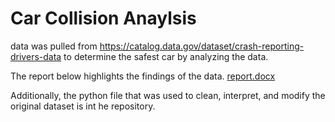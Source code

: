 # Car Collision Anaylsis
data was pulled from https://catalog.data.gov/dataset/crash-reporting-drivers-data to determine the safest car by analyzing the data.

The report below highlights the findings of the data.
[report.docx](https://github.com/user-attachments/files/17001059/report.docx)

Additionally, the python file that was used to clean, interpret, and modify the original dataset is int he repository.

